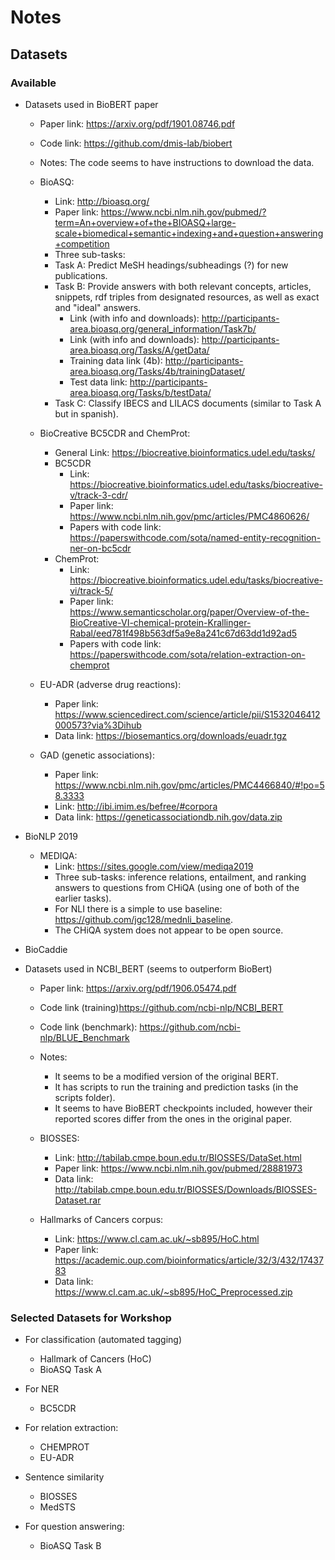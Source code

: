 # Notes

## Datasets

### Available

- Datasets used in BioBERT paper
    - Paper link: https://arxiv.org/pdf/1901.08746.pdf
    - Code link: https://github.com/dmis-lab/biobert
    - Notes: The code seems to have instructions to download the data.
    - BioASQ: 
        - Link: http://bioasq.org/
        - Paper link: https://www.ncbi.nlm.nih.gov/pubmed/?term=An+overview+of+the+BIOASQ+large-scale+biomedical+semantic+indexing+and+question+answering+competition
        - Three sub-tasks:
        - Task A: Predict MeSH headings/subheadings (?) for new publications.
        - Task B: Provide answers with both relevant concepts, articles, snippets, rdf triples from designated resources, as well as exact and "ideal" answers.
            - Link (with info and downloads): http://participants-area.bioasq.org/general_information/Task7b/
            - Link (with info and downloads): http://participants-area.bioasq.org/Tasks/A/getData/
            - Training data link (4b): http://participants-area.bioasq.org/Tasks/4b/trainingDataset/
            - Test data link: http://participants-area.bioasq.org/Tasks/b/testData/
        - Task C: Classify IBECS and LILACS documents (similar to Task A but in spanish).

    - BioCreative BC5CDR and ChemProt:
        - General Link: https://biocreative.bioinformatics.udel.edu/tasks/
        - BC5CDR 
            - Link: https://biocreative.bioinformatics.udel.edu/tasks/biocreative-v/track-3-cdr/
            - Paper link: https://www.ncbi.nlm.nih.gov/pmc/articles/PMC4860626/
            - Papers with code link: https://paperswithcode.com/sota/named-entity-recognition-ner-on-bc5cdr
        - ChemProt:
            - Link: https://biocreative.bioinformatics.udel.edu/tasks/biocreative-vi/track-5/
            - Paper link: https://www.semanticscholar.org/paper/Overview-of-the-BioCreative-VI-chemical-protein-Krallinger-Rabal/eed781f498b563df5a9e8a241c67d63dd1d92ad5
            - Papers with code link: https://paperswithcode.com/sota/relation-extraction-on-chemprot

    - EU-ADR (adverse drug reactions):
        - Paper link: https://www.sciencedirect.com/science/article/pii/S1532046412000573?via%3Dihub
        - Data link: https://biosemantics.org/downloads/euadr.tgz

    - GAD (genetic associations):
        - Paper link: https://www.ncbi.nlm.nih.gov/pmc/articles/PMC4466840/#!po=58.3333
        - Link: http://ibi.imim.es/befree/#corpora
        - Data link: https://geneticassociationdb.nih.gov/data.zip
     
- BioNLP 2019
    - MEDIQA: 
        - Link: https://sites.google.com/view/mediqa2019
        - Three sub-tasks: inference relations, entailment, and ranking answers to questions from CHiQA (using one of both of the earlier tasks).
        - For NLI there is a simple to use baseline: https://github.com/jgc128/mednli_baseline.
        - The CHiQA system does not appear to be open source.
- BioCaddie
- Datasets used in NCBI_BERT (seems to outperform BioBert)
    
    - Paper link: https://arxiv.org/pdf/1906.05474.pdf
    - Code link (training)https://github.com/ncbi-nlp/NCBI_BERT
    - Code link (benchmark): https://github.com/ncbi-nlp/BLUE_Benchmark
    - Notes: 
        - It seems to be a modified version of the original BERT. 
        - It has scripts to run the training and prediction tasks (in the scripts folder).
        - It seems to have BioBERT checkpoints included, however their reported scores differ from the ones in the original paper.
    
    - BIOSSES: 
        - Link: http://tabilab.cmpe.boun.edu.tr/BIOSSES/DataSet.html
        - Paper link: https://www.ncbi.nlm.nih.gov/pubmed/28881973
        - Data link: http://tabilab.cmpe.boun.edu.tr/BIOSSES/Downloads/BIOSSES-Dataset.rar

    - Hallmarks of Cancers corpus:
        - Link: https://www.cl.cam.ac.uk/~sb895/HoC.html
        - Paper link: https://academic.oup.com/bioinformatics/article/32/3/432/1743783
        - Data link: https://www.cl.cam.ac.uk/~sb895/HoC_Preprocessed.zip

### Selected Datasets for Workshop

- For classification (automated tagging)
    - Hallmark of Cancers (HoC)
    - BioASQ Task A

- For NER
    - BC5CDR

- For relation extraction:
    - CHEMPROT
    - EU-ADR

- Sentence similarity
    - BIOSSES
    - MedSTS

- For question answering:
    - BioASQ Task B
